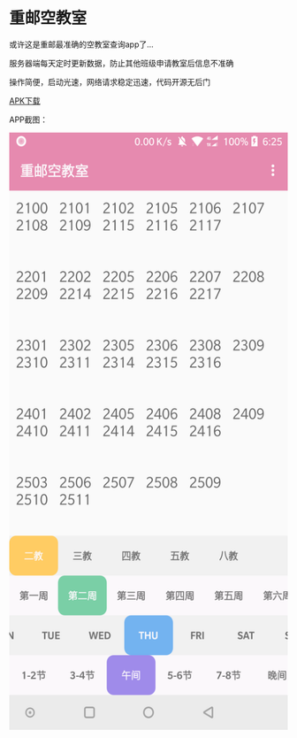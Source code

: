 # 重邮空教室

或许这是重邮最准确的空教室查询app了...

服务器端每天定时更新数据，防止其他班级申请教室后信息不准确

操作简便，启动光速，网络请求稳定迅速，代码开源无后门

[APK下载](http://qiniu.zzzia.net/emptyClass_zzzia.apk)

APP截图：

<img src="https://github.com/Zzzia/EmptyClassroom/blob/master/scereenshoot.png" height="1080" width="540">
